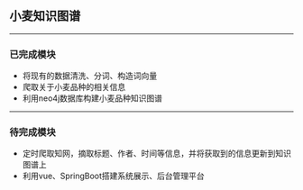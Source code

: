 ## 小麦知识图谱

------

### 已完成模块
- 将现有的数据清洗、分词、构造词向量
- 爬取关于小麦品种的相关信息
- 利用neo4j数据库构建小麦品种知识图谱

------

### 待完成模块

- 定时爬取知网，摘取标题、作者、时间等信息，并将获取到的信息更新到知识图谱上
- 利用vue、SpringBoot搭建系统展示、后台管理平台